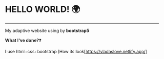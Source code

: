 # HELLO WORLD! :earth_africa:
**********
My adaptive website using by **bootstrap5**

**What I've done?**:question:

I use html+css+bootstrap
[How its look[https://vladaslove.netlify.app/]